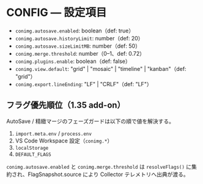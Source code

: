 # CONFIG — 設定項目

- `conimg.autosave.enabled`: boolean（def: true）
- `conimg.autosave.historyLimit`: number（def: 20）
- `conimg.autosave.sizeLimitMB`: number（def: 50）
- `conimg.merge.threshold`: number（0–1、def: 0.72）
- `conimg.plugins.enable`: boolean（def: false）
- `conimg.view.default`: "grid" | "mosaic" | "timeline" | "kanban"（def: "grid"）
- `conimg.export.lineEnding`: "LF" | "CRLF"（def: "LF"）

## フラグ優先順位（1.35 add-on）

AutoSave / 精緻マージのフェーズガードは以下の順で値を解決する。

1. `import.meta.env` / `process.env`
2. VS Code Workspace 設定（`conimg.*`）
3. `localStorage`
4. `DEFAULT_FLAGS`

`conimg.autosave.enabled` と `conimg.merge.threshold` は `resolveFlags()` に集約され、FlagSnapshot.source により Collector テレメトリへ出典が渡る。
